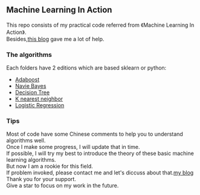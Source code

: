 ## Machine Learning In Action
This repo consists of my practical code referred from 《Machine Learning In Action》.  
Besides,[this blog](https://blog.csdn.net/c406495762/column/info/16415) gave me a lot of help.  
### The algorithms
Each folders have 2 editions which are based sklearn or python:
- [Adaboost](https://github.com/loserChen/MachineLearningInAction/tree/master/AdaBoost)
- [Navie Bayes](https://github.com/loserChen/MachineLearningInAction/tree/master/bayes)
- [Decision Tree](https://github.com/loserChen/MachineLearningInAction/tree/master/decisionTree)
- [K nearest neighbor](https://github.com/loserChen/MachineLearningInAction/tree/master/knn)
- [Logistic Regression](https://github.com/loserChen/MachineLearningInAction/tree/master/lr)  
### Tips
Most of code have some Chinese comments to help you to understand algorithms well.  
Once I make some progress, I will update that in time.  
If possible, I will try my best to introduce the theory of these basic machine learning algorithms.   
But now I am a rookie for this field.  
If problem invoked, please contact me and let's diccuss about that.[my blog](https://blog.csdn.net/qq_35564813?ref=toolbar)  
Thank you for your support.  
Give a star to focus on my work in the future.  

